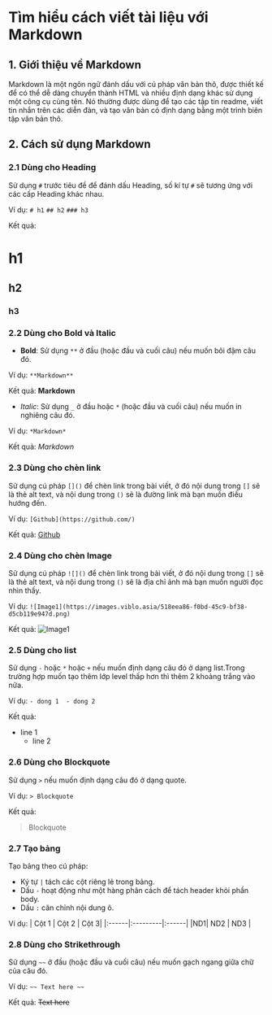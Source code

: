 # Tìm hiểu cách viết tài liệu với Markdown

## 1. Giới thiệu về Markdown
Markdown là một ngôn ngữ đánh dấu với cú pháp văn bản thô, được thiết kế để có thể dễ dàng chuyển thành HTML và nhiều định dạng khác sử dụng một công cụ cùng tên. Nó thường được dùng để tạo các tập tin readme, viết tin nhắn trên các diễn đàn, và tạo văn bản có định dạng bằng một trình biên tập văn bản thô.

## 2. Cách sử dụng Markdown
### 2.1 Dùng cho Heading

Sử dụng `#` trước tiêu đề để đánh dấu Heading, số kí tự `#` sẽ tương ứng với các cấp Heading khác nhau.

Ví dụ: 
    `# h1`
    `## h2`
    `### h3`

Kết quả:
# h1
## h2
### h3

### 2.2 Dùng cho Bold và Italic

- **Bold**: Sử dụng `**` ở đầu (hoặc đầu và cuối câu) nếu muốn bôi đậm câu đó.

Ví dụ: `**Markdown**`

Kết quả: **Markdown**
- _Italic_: Sử dụng `_` ở đầu hoặc `*` (hoặc đầu và cuối câu) nếu muốn in nghiêng câu đó.

Ví dụ: `*Markdown*`

Kết quả: *Markdown*

### 2.3 Dùng cho chèn link

Sử dụng cú pháp `[]()` để chèn link trong bài viết, ở đó nội dung trong `[]` sẽ là thẻ alt text, và nội dung trong `()` sẽ là đường link mà bạn muốn điều hướng đến.

Ví dụ: `[Github](https://github.com/)`

Kết quả: [Github](https://github.com/)

### 2.4 Dùng cho chèn Image

Sử dụng cú pháp `![]()` để chèn link trong bài viết, ở đó nội dung trong `[]` sẽ là thẻ alt text, và nội dung trong `()` sẽ là địa chỉ ảnh mà bạn muốn người đọc nhìn thấy.

Ví dụ: `![Image1](https://images.viblo.asia/518eea86-f0bd-45c9-bf38-d5cb119e947d.png)`

Kết quả:
![Image1](https://images.viblo.asia/518eea86-f0bd-45c9-bf38-d5cb119e947d.png)

### 2.5 Dùng cho list

Sử dụng `-` hoặc `*` hoặc `+` nếu muốn định dạng câu đó ở dạng list.Trong trường hợp muốn tạo thêm lớp level thấp hơn thì thêm 2 khoảng trắng vào nữa.

Ví dụ: `- dong 1  - dong 2`

Kết quả: 
- line 1
  - line 2

### 2.6 Dùng cho Blockquote

Sử dụng `>` nếu muốn định dạng câu đó ở dạng quote.

Ví dụ: `> Blockquote`

Kết quả: 
> Blockquote 

### 2.7 Tạo bảng

Tạo bảng theo cú pháp:
- Ký tự `|` tách các cột riêng lẻ trong bảng.
- Dấu `-` hoạt động như một hàng phân cách để tách header khỏi phần body.
- Dấu `:` căn chỉnh nội dung ô.

Ví dụ:
| Cột 1 |  Cột 2 | Cột 3|
|:------|:---------|:------|
|ND1| ND2 | ND3 |

### 2.8 Dùng cho Strikethrough

Sử dụng `~~` ở đầu (hoặc đầu và cuối câu) nếu muốn gạch ngang giữa chữ của câu đó.

Ví dụ: `~~ Text here ~~`

Kết quả: ~~Text here~~




